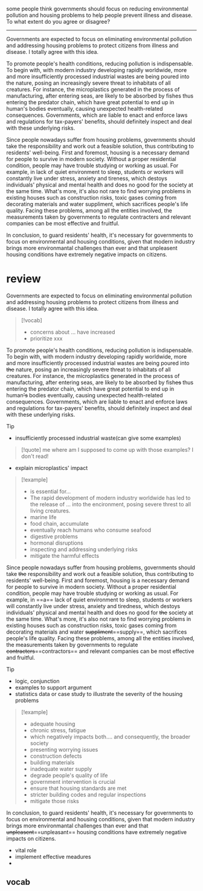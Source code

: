 some people think governments should focus on reducing environmental pollution and housing problems to help people prevent illness and disease. To what extent do you agree or disagree?

---

Governments are expected to focus on eliminating environmental pollution and addressing housing problems to protect citizens from illness and disease. I totally agree with this idea.

To promote people's health conditions, reducing pollution is indispensable. To begin with, with modern industry developing rapidly worldwide, more and more insufficiently processed industrial wastes are being poured into the nature, posing an increasingly severe threat to inhabitats of all creatures. For instance, the microplastics generated in the process of manufacturing, after entering seas, are likely to be absorbed by fishes thus entering the predator chain, which have great potential to end up in human's bodies eventually, causing unexpected health-related consequences. Governments, which are liable to enact and enforce laws and regulations for tax-payers' benefits, should definitely inspect and deal with these underlying risks.

Since people nowadays suffer from housing problems, governments should take the responsibility and work out a feasible solution, thus contributing to residents' well-being. First and foremost, housing is a necessary demand for people to survive in modern society. Without a proper residential condition, people may have trouble studying or working as usual. For example, in lack of quiet environment to sleep, students or workers will constantly live under stress, anxiety and tireness, which destoys individuals' physical and mental health and does no good for the society at the same time. What's more, it's also not rare to find worrying problems in existing houses such as construction risks, toxic gases coming from decorating materials and water suppliment, which sacrifices people's life quality. Facing these problems, among all the entities involved, the measurements taken by governments to regulate contracters and relevant companies can be most effective and fruitful.

In conclusion, to guard residents' health, it's necessary for governments to focus on environmental and housing conditions, given that modern industry brings more environmantal challenges than ever and that unpleasent housing conditions have extremely negative impacts on citizens.



# review

Governments are expected to focus on eliminating environmental pollution and addressing housing problems to protect citizens from illness and disease. I totally agree with this idea.

> [!vocab]
> - concerns about ... have increased
> - prioritize xxx

To promote people's health conditions, reducing pollution is indispensable. To begin with, with modern industry developing rapidly worldwide, more and more insufficiently processed industrial wastes are being poured into ~~the~~ nature, posing an increasingly severe threat to inhabitats of all creatures. For instance, the microplastics generated in the process of manufacturing, after entering seas, are likely to be absorbed by fish~~es~~ thus entering the predator chain, which have great potential to end up in human~~'s~~ bodies eventually, causing unexpected health-related consequences. Governments, which are liable to enact and enforce laws and regulations for tax-payers' benefits, should definitely inspect and deal with these underlying risks.

> [!tip]
> - insufficiently processed industrial waste(can give some examples)
> 
> > [!quote] me
> > where am I supposed to come up with those examples?  I don't read!
> - explain microplastics' impact
> 

> [!example]
> 
> - is essential for...
> - The rapid development of modern industry worldwide has led to the release of ... into the encironment, posing severe threst to all living creatures.
> - marine life
> - food chain, accumulate
> - eventually reach humans who consume seafood
> - digestive problems
> - hormonal disruptions
> - inspecting and addressing underlying risks
> - mitigate the harmful effects


Since people nowadays suffer from housing problems, governments should take ~~the~~ responsibility and work out a feasible solution, thus contributing to residents' well-being. First and foremost, housing is a necessary demand for people to survive in modern society. Without a proper residential condition, people may have trouble studying or working as usual. For example, in ==a== lack of quiet environment to sleep, students or workers will constantly live under stress, anxiety and tiredness, which destoys individuals' physical and mental health and does no good for ~~the~~ society at the same time. What's more, it's also not rare to find worrying problems in existing houses such as construction risks, toxic gases coming from decorating materials and water ~~suppliment~~==supply==, which sacrifices people's life quality. Facing these problems, among all the entities involved, the measurements taken by governments to regulate ~~contracters~~==contractors== and relevant companies can be most effective and fruitful.

> [!tip]
> 
> - logic, conjunction
> - examples to support argument
> - statistics data or case study to illustrate the severity of the housing problems
> 

> [!example]
> - adequate housing
> - chronic stress, fatigue
> - which negatively impacts both.... and consequently, the broader society
> - presenting worrying issues
> - construction defects
> - building materials
> - inadequate water supply
> - degrade people's quality of life
> - government intervention is crucial
> - ensure that housing standards are met
> - stricter building codes and regular inspections
> - mitigate those risks

In conclusion, to guard residents' health, it's necessary for governments to focus on environmental and housing conditions, given that modern industry brings more environmantal challenges than ever and that ~~unpleasent~~==unpleasant== housing conditions have extremely negative impacts on citizens.

- vital role
- implement effective meadures
-

## vocab
